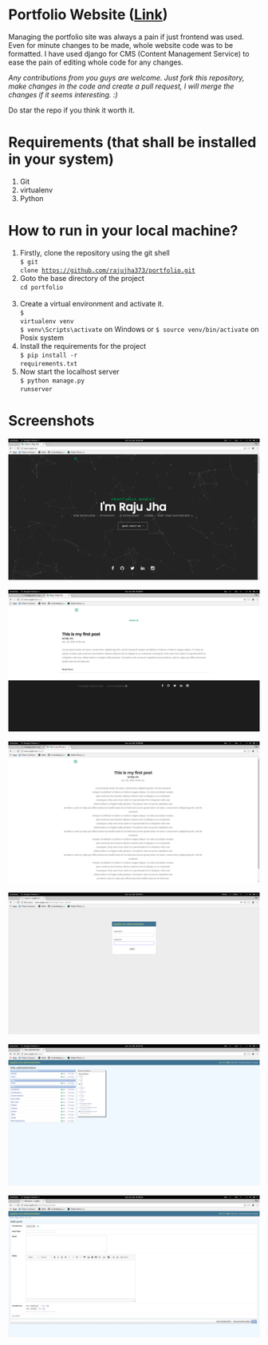 # Portfolio Website (<a href="http://www.rajujha.me">Link</a>)

Managing the portfolio site was always a pain if just frontend was used. Even for minute changes to be made, whole website code was to be formatted. I have used django for CMS (Content Management Service) to ease the pain of editing whole code for any changes.

<i>Any contributions from you guys are welcome. Just fork this repository, make changes in the code and create a pull request, I will merge the changes if it seems interesting. :)</i>

Do star the repo if you think it worth it. 

# Requirements (that shall be installed in your system)
1. Git 
2. virtualenv
3. Python

# How to run in your local machine?

1. Firstly, clone the repository using the git shell <br>
<code>$ git clone https://github.com/rajujha373/portfolio.git</code> <br>
2. Goto the base directory of the project <br>
<code>cd portfolio </code> <br>
3. Create a virtual environment and activate it. <br>
<code>$ virtualenv venv</code> <br>
<code>$ venv\Scripts\activate</code> on Windows or <code>$ source venv/bin/activate</code> on Posix system <br>
4. Install the requirements for the project <br>
<code>$ pip install -r requirements.txt</code>  <br>
5. Now start the localhost server<br>
<code>$ python manage.py runserver</code> <br>

# Screenshots

<img src="/screenshots/homepage.png">
&nbsp;
<img src="/screenshots/bloghome.png">
&nbsp;
<img src="/screenshots/viewpost.png">
&nbsp;
<img src="/screenshots/login.png">
&nbsp;
<img src="/screenshots/adminportal.png">
&nbsp;
<img src="/screenshots/addpost.png">
